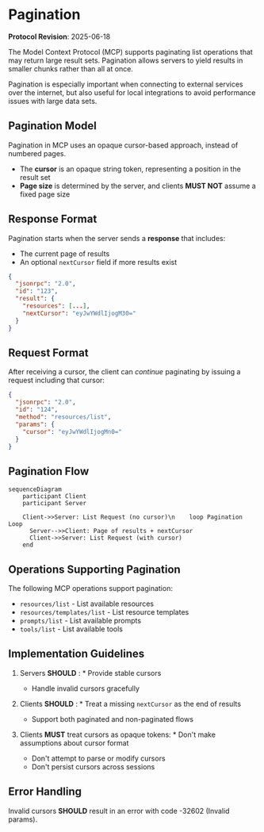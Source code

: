 # Pagination

<div id="enable-section-numbers" />

<Info>**Protocol Revision**: 2025-06-18</Info>

The Model Context Protocol (MCP) supports paginating list operations that may return
large result sets. Pagination allows servers to yield results in smaller chunks rather
than all at once.

Pagination is especially important when connecting to external services over the
internet, but also useful for local integrations to avoid performance issues with large
data sets.

<h2>Pagination Model</h2>

Pagination in MCP uses an opaque cursor-based approach, instead of numbered pages.

* The **cursor** is an opaque string token, representing a position in the result set
* **Page size** is determined by the server, and clients **MUST NOT** assume a fixed page
  size

<h2>Response Format</h2>

Pagination starts when the server sends a **response** that includes:

* The current page of results
* An optional `nextCursor` field if more results exist

```json
{
  "jsonrpc": "2.0",
  "id": "123",
  "result": {
    "resources": [...],
    "nextCursor": "eyJwYWdlIjogM30="
  }
}
```

<h2>Request Format</h2>

After receiving a cursor, the client can *continue* paginating by issuing a request
including that cursor:

```json
{
  "jsonrpc": "2.0",
  "id": "124",
  "method": "resources/list",
  "params": {
    "cursor": "eyJwYWdlIjogMn0="
  }
}
```

<h2>Pagination Flow</h2>

```mermaid
sequenceDiagram
    participant Client
    participant Server

    Client->>Server: List Request (no cursor)\n    loop Pagination Loop
      Server-->>Client: Page of results + nextCursor
      Client->>Server: List Request (with cursor)
    end
```

<h2>Operations Supporting Pagination</h2>

The following MCP operations support pagination:

* `resources/list` - List available resources
* `resources/templates/list` - List resource templates
* `prompts/list` - List available prompts
* `tools/list` - List available tools

<h2>Implementation Guidelines</h2>

1. Servers **SHOULD** :   * Provide stable cursors
   * Handle invalid cursors gracefully

2. Clients **SHOULD** :   * Treat a missing `nextCursor` as the end of results
   * Support both paginated and non-paginated flows

3. Clients **MUST** treat cursors as opaque tokens:   * Don't make assumptions about cursor format
   * Don't attempt to parse or modify cursors
   * Don't persist cursors across sessions

<h2>Error Handling</h2>

Invalid cursors **SHOULD** result in an error with code -32602 (Invalid params).